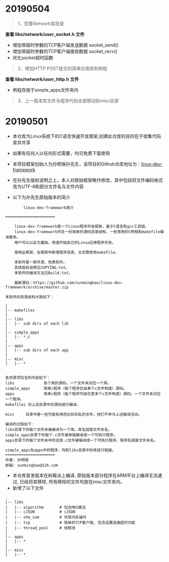 
# 20190504

> 1、完善Network库目录

**查看 libs/network/user_socket.h 文件**

- 增加带超时参数的TCP客户端发送数据 socket_send()
- 增加带超时参数的TCP客户端接收数据 socket_recv()
- 优化socket超时函数


> 2、增加HTTP POST提交的简单应用库和例程

**查看 libs/network/user_http.h 文件**

- 例程存放于simple_apps文件夹内

> 3、上一版本库文件与程序代码全部移动到misc目录


# 20190501

- 本仓库为Linux系统下的C语言快速开发框架,创建此仓库的目的在于收集代码库并共享

- 如果有任何人以任何形式需要，均可免费下载使用
 
- 本项目框架创始人为孙明保孙先生，该项目的Github仓库地址为：[linux-dev-framework](https://github.com/sunmingbao/linux-dev-framework "linux-dev-framework")

- 在孙先生版权说明之上，本人对原始框架略作修改，其中包括将文件编码格式改为UTF-8和部分文件名与文件内容

- 以下为孙先生原始版本的简介

```text
		linux-dev-framework简介
		
======================

    linux-dev-framework是一个Linux程序开发框架，基于C语言和gcc工具链。 
    linux-dev-framework内含一份简单的源码目录结构、一些常用的C例程和makefile编译脚本。
    用户可以以此为基础，快速开始自己的Linux应用程序开发。
    
    使用此框架，在框架中新增程序及库，也无需修改makefile。

    本软件是一款开源、免费软件。
    具体版权说明见COPYING.txt。
    本软件的编译方法见Build.txt。

    最新源码：https://github.com/sunmingbao/linux-dev-framework/archive/master.zip

本软件的目录结构大致如下：

|
|-- makefiles
|
|-- libs
|   |-- sub dirs of each lib
|
|-- simple_apps
|   |-- *.c
|
|-- apps
|   |-- sub dirs of each app
|
|-- misc
|   |-- *


各目录项包含的内容如下：
libs             各个库的源码。一个文件夹对应一个库。
simple_apps      简单c程序（每个程序仅由单个c文件构成）源码。
apps             简单c程序（每个程序可由任意多个c文件构成）源码。一个文件夹对应一个程序。
makefiles 对上述目录中的源码进行编译。

misc     目录中是一些可能有用但比较杂乱的文件，他们不参与上述编译活动。

编译的过程如下：
libs目录下的每个文件夹被编译为一个库。库名就是文件夹名。
simple_apps目录下的每个.c文件被单独编译成一个可执行程序。
apps目录下的每个文件夹中的全部.c文件被编译成一个可执行程序，程序名就是文件夹名。

simple_apps及apps中的程序，均和libs目录中的库进行链接。
======================
作者: 孙明保
邮箱: sunmingbao@126.com
```


- 本仓库首发版本在树莓派上编译, 原始版本部分程序在ARM平台上编译无法通过, 已经将其移除, 所有移除的文件均放在misc文件夹内。
- 新增了以下文件

```text
.
|-- libs
|   |-- algorithm       # 包含MD5算法
|   |-- cJSON           # cJSON
|   |-- shm_com         # 共享内存操作
|   |-- tcp             # 简单的TCP客户端, 包含设置连接超时功能
|   |-- thread_pool     # 线程池
|
|-- apps
|   |-- *
|
|-- misc
|   |-- *
```
